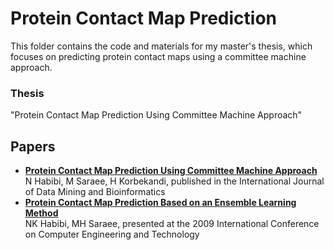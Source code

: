 # Protein Contact Map Prediction

This folder contains the code and materials for my master's thesis, which focuses on predicting protein contact maps using a committee machine approach.

### Thesis
"Protein Contact Map Prediction Using Committee Machine Approach"

## Papers
- [**Protein Contact Map Prediction Using Committee Machine Approach**](https://scholar.google.com/citations?view_op=view_citation&hl=en&user=4Z3b1qIAAAAJ&sortby=pubdate&citation_for_view=4Z3b1qIAAAAJ:d1gkVwhDpl0C)  
   N Habibi, M Saraee, H Korbekandi, published in the International Journal of Data Mining and Bioinformatics  
- [**Protein Contact Map Prediction Based on an Ensemble Learning Method**](https://scholar.google.com/citations?view_op=view_citation&hl=en&user=4Z3b1qIAAAAJ&sortby=pubdate&citation_for_view=4Z3b1qIAAAAJ:u-x6o8ySG0sC)  
   NK Habibi, MH Saraee, presented at the 2009 International Conference on Computer Engineering and Technology  
